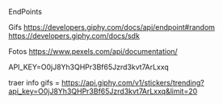 EndPoints

Gifs
https://developers.giphy.com/docs/api/endpoint#random
https://developers.giphy.com/docs/sdk

Fotos
https://www.pexels.com/api/documentation/

API_KEY=O0jJ8Yh3QHPr3Bf65Jzrd3kvt7ArLxxq


traer info gifs = https://api.giphy.com/v1/stickers/trending?api_key=O0jJ8Yh3QHPr3Bf65Jzrd3kvt7ArLxxq&limit=20